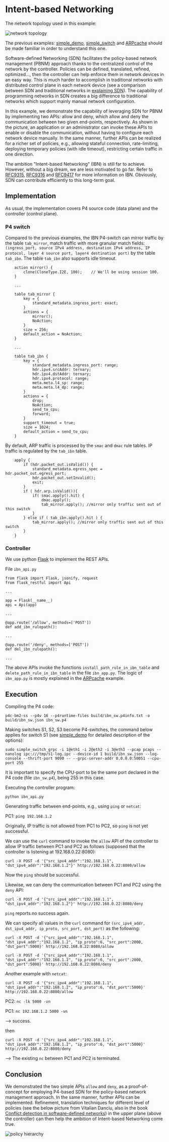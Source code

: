 # Intent-based Networking

The network topology used in this example:

![network topology](topo.svg)

The previous examples: [simple\_demo](../simple_demo), [simple\_switch](../simple_switch) and [ARPcache](../ARPcache) should be made familiar in order to understand this one.

Software-defined Networking (SDN) facilitates the policy-based network management (PBNM) approach thanks to the centralized control of the network by the controller. Policies can be defined, translated, refined, optimized..., then the controller can help enforce them in network devices in an easy way. This is much harder to accomplish in traditional networks with distributed control plane in each network device (see a comparison between SDN and traditional networks in [explaining SDN](../explaining_SDN)). The capability of programming networks in SDN creates a big difference to traditional networks which support mainly manual network configuration.

In this example, we demonstrate the capability of leveraging SDN for PBNM by implementing two APIs: allow and deny, which allow and deny the communication between two given end-points, respectively. As shown in the picture, an application or an administrator can invoke these APIs to enable or disable the communication, without having to configure each network device manually. In the same manner, further APIs can be realized for a richer set of policies, e.g., allowing stateful connection, rate-limiting, deploying temporary policies (with idle timeout), restricting certain traffic in one direction.

The ambition "Intent-based Networking" (IBN) is still far to achieve. However, without a big dream, we are less motivated to go far. Refer to [RFC9315](https://www.rfc-editor.org/rfc/rfc9315.html), [RFC9316](https://www.rfc-editor.org/rfc/rfc9316) and [RFC9417](https://www.rfc-editor.org/rfc/rfc9417) for more information on IBN. Obviously, SDN can contribute efficiently to this long-term goal.


## Implementation
As usual, the implementation covers P4 source code (data plane) and the controller (control plane).

### P4 switch
Compared to the previous examples, the IBN P4-switch can mirror traffic by the table `tab_mirror`, match traffic with more granular match fields: `(ingress_port, source IPv4 address, destination IPv4 address, IP protocol, layer 4 source port, layer4 destination port)` by the table `tab_ibn`. The table `tab_ibn` also supports idle timeout.

```
    action mirror() {
        clone(CloneType.I2E, 100);    // We'll be using session 100.
    }

    ...

    table tab_mirror {
        key = {
            standard_metadata.ingress_port: exact;
        }
        actions = {
            mirror();
            NoAction;
        }
        size = 256;
        default_action = NoAction;
    }

    ...

    table tab_ibn {
        key = {
            standard_metadata.ingress_port: range;
            hdr.ipv4.srcAddr: ternary;
            hdr.ipv4.dstAddr: ternary;
            hdr.ipv4.protocol: range;
            meta.meta.l4_sp: range;
            meta.meta.l4_dp: range;
        }
        actions = {
            drop;
            NoAction;
            send_to_cpu;
            forward;
        }
        support_timeout = true;
        size = 1024;
        default_action = send_to_cpu;
    }
```
By default, ARP traffic is processed by the `smac` and `dmac` rule tables. IP traffic is regulated by the `tab_ibn` table.
```
    apply {
        if (hdr.packet_out.isValid()) {
            standard_metadata.egress_spec = hdr.packet_out.egress_port;
            hdr.packet_out.setInvalid();
            exit;
        }
        if ( hdr.arp.isValid()){
            if( smac.apply().hit) {
                dmac.apply();
                tab_mirror.apply(); //mirror only traffic sent out of this switch
            }
        } else if ( tab_ibn.apply().hit ) {
            tab_mirror.apply(); //mirror only traffic sent out of this switch
        }
    }

```


### Controller

We use python [Flask](https://flask.palletsprojects.com/) to implement the REST APIs.

File `ibn_api.py`
```
from flask import Flask, jsonify, request
from flask_restful import Api

...

app = Flask(__name__)
api = Api(app)

...

@app.route('/allow', methods=['POST'])
def add_ibn_rulepath():

...

@app.route('/deny', methods=['POST'])
def del_ibn_rulepath():

...

```

The above APIs invoke the functions `install_path_rule_in_ibn_table` and `delete_path_rule_in_ibn_table` in the file `ibn_app.py`. The logic of `ibn_app.py` is mostly explained in the [ARPcache](../ARPcache) example.


## Execution

Compiling the P4 code:
```
p4c-bm2-ss --p4v 16 --p4runtime-files build/ibn_sw.p4info.txt -o build/ibn_sw.json ibn_sw.p4
```

Making switches S1, S2, S3 become P4-switches, the command below applies for switch S1 (see [simple\_demo](../simple_demo) for detailed description of the options): 
```
sudo simple_switch_grpc -i 1@eth1 -i 2@eth2 -i 3@eth3 --pcap pcaps --nanolog ipc:///tmp/s1-log.ipc --device-id 1 build/ibn_sw.json --log-console --thrift-port 9090 -- --grpc-server-addr 0.0.0.0:50051 --cpu-port 255
```
It is important to specify the CPU-port to be the same port declared in the P4 code (file `ibn_sw.p4`), being 255 in this case.

Executing the controller program:
```
python ibn_api.py
```

Generating traffic between end-points, e.g., using `ping` or `netcat`:

PC1: `ping 192.168.1.2`

Originally, IP traffic is not allowed from PC1 to PC2, so `ping` is not yet successful.

We can use the `curl` command to invoke the `allow` API of the controller to allow IP traffic between PC1 and PC2 as follows (supposed that the controller is listening at 192.168.0.22:8080):

```
curl -X POST -d '{"src_ipv4_addr":"192.168.1.1", "dst_ipv4_addr":"192.168.1.2"}' http://192.168.0.22:8080/allow
```
Now the `ping` should be successful.

Likewise, we can deny the communication between PC1 and PC2 using the `deny` API:
```
curl -X POST -d '{"src_ipv4_addr":"192.168.1.1", "dst_ipv4_addr":"192.168.1.2"}' http://192.168.0.22:8080/deny
```
`ping` reports no success again.

We can specify all values in the `curl` command for `(src_ipv4_addr, dst_ipv4_addr, ip_proto, src_port, dst_port)` as the following:
```
curl -X POST -d '{"src_ipv4_addr":"192.168.1.1", "dst_ipv4_addr":"192.168.1.2", "ip_proto":6, "src_port":2000, "dst_port":5000}' http://192.168.0.22:8080/allow

curl -X POST -d '{"src_ipv4_addr":"192.168.1.1", "dst_ipv4_addr":"192.168.1.2", "ip_proto":6, "src_port":2000, "dst_port":5000}' http://192.168.0.22:8080/deny
```

Another example with `netcat`:
```
curl -X POST -d '{"src_ipv4_addr":"192.168.1.1", "dst_ipv4_addr":"192.168.1.2", "ip_proto":6, "dst_port":5000}' http://192.168.0.22:8080/allow
```
PC2: `nc -lk 5000 -vn`

PC1: `nc 192.168.1.2 5000 -vn`

--> success.

then 
```
curl -X POST -d '{"src_ipv4_addr":"192.168.1.1", "dst_ipv4_addr":"192.168.1.2", "ip_proto":6, "dst_port":5000}' http://192.168.0.22:8080/deny
```
--> The existing `nc` between PC1 and PC2 is terminated.

## Conclusion

We demonstrated the two simple APIs `allow` and `deny`, as a proof-of-concept for employing P4-based SDN for the policy-based network management approach. In the same manner, further APIs can be implemented. Refinement, translation techniques for different level of policies (see the below picture from Vitalian Danciu, also in the book [Conflict detection in software-defined networks](https://edoc.ub.uni-muenchen.de/30344/)) in the upper plane (above the controller) can then help the ambition of Intent-based Networking come true.

![policy hierarchy](policy_hierarchy.svg)
